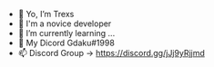 - 👋 Yo, I’m Trexs
- 👀 I'm a novice developer
- 🌱 I’m currently learning ...
- 💞️ My Dicord Gdaku#1998
- 📫 Discord Group -> https://discord.gg/jJj9yRjjmd
